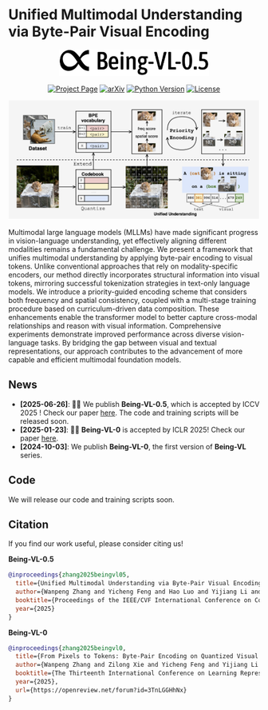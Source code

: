 # Unified Multimodal Understanding via Byte-Pair Visual Encoding

<p align="center">
    <img src="docs/static/images/being-vl-05.png" width="300"/>
<p>

<div align="center">

[![Project Page](https://img.shields.io/badge/Project_Page-BeingVL-green)](https://beingbeyond.github.io/Being-VL-0.5)
[![arXiv](https://img.shields.io/badge/arXiv-2506.23639-b31b1b.svg)](https://arxiv.org/abs/2506.23639)
[![Python Version](https://img.shields.io/badge/Python-3.10-blue.svg)]()
[![License](https://img.shields.io/badge/License-MIT-blue.svg)]()

</div>

![](docs/static/images/framework.png)

Multimodal large language models (MLLMs) have made significant progress in vision-language understanding, yet effectively aligning different modalities remains a fundamental challenge. We present a framework that unifies multimodal understanding by applying byte-pair encoding to visual tokens. Unlike conventional approaches that rely on modality-specific encoders, our method directly incorporates structural information into visual tokens, mirroring successful tokenization strategies in text-only language models. We introduce a priority-guided encoding scheme that considers both frequency and spatial consistency, coupled with a multi-stage training procedure based on curriculum-driven data composition. These enhancements enable the transformer model to better capture cross-modal relationships and reason with visual information. Comprehensive experiments demonstrate improved performance across diverse vision-language tasks. By bridging the gap between visual and textual representations, our approach contributes to the advancement of more capable and efficient multimodal foundation models.

## News

- **[2025-06-26]**: 🎉🎉 We publish **Being-VL-0.5**, which is accepted by ICCV 2025 ! Check our paper [here](https://arxiv.org/abs/2506.23639). The code and training scripts will be released soon.
- **[2025-01-23]**: 🎉🎉 **Being-VL-0** is accepted by ICLR 2025! Check our paper [here](https://openreview.net/pdf?id=3TnLGGHhNx).
- **[2024-10-03]**: We publish **Being-VL-0**, the first version of **Being-VL** series.


## Code
We will release our code and training scripts soon.

## Citation
If you find our work useful, please consider citing us!

**Being-VL-0.5**

```bibtex
@inproceedings{zhang2025beingvl05,
  title={Unified Multimodal Understanding via Byte-Pair Visual Encoding},
  author={Wanpeng Zhang and Yicheng Feng and Hao Luo and Yijiang Li and Zihao Yue and Sipeng Zheng and Zongqing Lu},
  booktitle={Proceedings of the IEEE/CVF International Conference on Computer Vision},
  year={2025}
}
```

**Being-VL-0**

```bibtex
@inproceedings{zhang2025beingvl0,
  title={From Pixels to Tokens: Byte-Pair Encoding on Quantized Visual Modalities},
  author={Wanpeng Zhang and Zilong Xie and Yicheng Feng and Yijiang Li and Xingrun Xing and Sipeng Zheng and Zongqing Lu},
  booktitle={The Thirteenth International Conference on Learning Representations},
  year={2025},
  url={https://openreview.net/forum?id=3TnLGGHhNx}
}
```